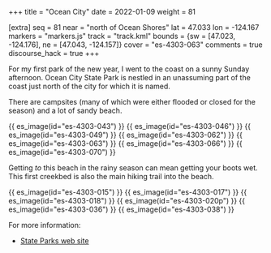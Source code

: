+++
title = "Ocean City"
date = 2022-01-09
weight = 81

[extra]
seq = 81
near = "north of Ocean Shores"
lat = 47.033
lon = -124.167
markers = "markers.js"
track = "track.kml"
bounds = {sw = [47.023, -124.176], ne = [47.043, -124.157]}
cover = "es-4303-063"
comments = true
discourse_hack = true
+++

For my first park of the new year, I went to the coast on a sunny Sunday afternoon. Ocean City State Park is nestled in an unassuming part of the coast just north of the city for which it is named.

<!-- more -->

There are campsites (many of which were either flooded or closed for the season) and a lot of sandy beach.

{{ es_image(id="es-4303-043") }}
{{ es_image(id="es-4303-046") }}
{{ es_image(id="es-4303-049") }}
{{ es_image(id="es-4303-062") }}
{{ es_image(id="es-4303-063") }}
{{ es_image(id="es-4303-066") }}
{{ es_image(id="es-4303-070") }}

Getting _to_ this beach in the rainy season can mean getting your boots wet. This first creekbed is also the main hiking trail into the beach.

{{ es_image(id="es-4303-015") }}
{{ es_image(id="es-4303-017") }}
{{ es_image(id="es-4303-018") }}
{{ es_image(id="es-4303-020p") }}
{{ es_image(id="es-4303-036") }}
{{ es_image(id="es-4303-038") }}


For more information:

* [State Parks web site](https://parks.state.wa.us/554/Ocean-City)
